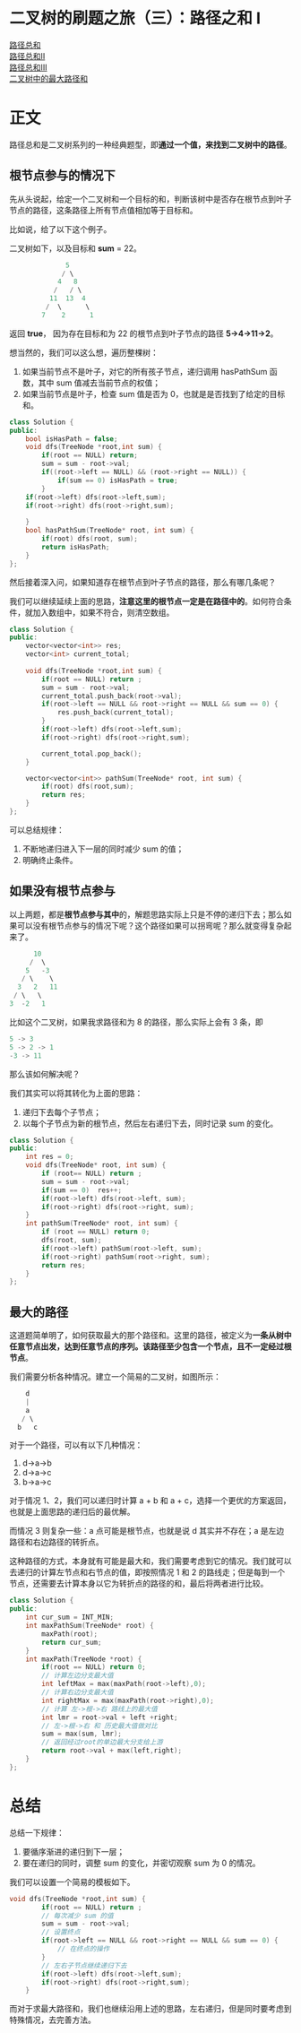 # 二叉树的刷题之旅（三）：路径之和 I 
[路径总和](https://leetcode-cn.com/problems/path-sum/)<br>[路径总和II](https://leetcode-cn.com/problems/path-sum-ii/)<br>[路径总和III](https://leetcode-cn.com/problems/path-sum-iii/)<br>[二叉树中的最大路径和](https://leetcode-cn.com/problems/binary-tree-maximum-path-sum/)

# 正文
路径总和是二叉树系列的一种经典题型，即**通过一个值，来找到二叉树中的路径**。

## 根节点参与的情况下

先从头说起，给定一个二叉树和一个目标的和，判断该树中是否存在根节点到叶子节点的路径，这条路径上所有节点值相加等于目标和。

比如说，给了以下这个例子。

二叉树如下，以及目标和 **sum** = 22。

```C++
              5
             / \
            4   8
           /   / \
          11  13  4
         /  \      \
        7    2      1
```

返回 **true**， 因为存在目标和为 22 的根节点到叶子节点的路径 **5->4->11->2**。

想当然的，我们可以这么想，遍历整棵树：
1. 如果当前节点不是叶子，对它的所有孩子节点，递归调用 hasPathSum 函数，其中 sum 值减去当前节点的权值；
2. 如果当前节点是叶子，检查 sum 值是否为 0，也就是是否找到了给定的目标和。


```C++
class Solution {
public:
    bool isHasPath = false;
    void dfs(TreeNode *root,int sum) {
        if(root == NULL) return;
        sum = sum - root->val;
        if((root->left == NULL) && (root->right == NULL)) {
            if(sum == 0) isHasPath = true;
        }
    if(root->left) dfs(root->left,sum);
    if(root->right) dfs(root->right,sum);
	   
    }
    bool hasPathSum(TreeNode* root, int sum) {
        if(root) dfs(root, sum);
        return isHasPath;
    }
};
```

然后接着深入问，如果知道存在根节点到叶子节点的路径，那么有哪几条呢？

我们可以继续延续上面的思路，**注意这里的根节点一定是在路径中的**。如何符合条件，就加入数组中，如果不符合，则清空数组。

```C++
class Solution {
public:
	vector<vector<int>> res;
	vector<int> current_total;
	
	void dfs(TreeNode *root,int sum) {
		if(root == NULL) return ;
		sum = sum - root->val;
		current_total.push_back(root->val);
		if(root->left == NULL && root->right == NULL && sum == 0) {
			res.push_back(current_total);
		}
		if(root->left) dfs(root->left,sum);
		if(root->right) dfs(root->right,sum);

		current_total.pop_back();
	}

    vector<vector<int>> pathSum(TreeNode* root, int sum) {
        if(root) dfs(root,sum);
        return res;
    }
};

```

可以总结规律：
1. 不断地递归进入下一层的同时减少 sum 的值；
2. 明确终止条件。

## 如果没有根节点参与
以上两题，都是**根节点参与其中**的，解题思路实际上只是不停的递归下去；那么如果可以没有根节点参与的情况下呢？这个路径如果可以拐弯呢？那么就变得复杂起来了。

```C++
      10
     /  \
    5   -3
   / \    \
  3   2   11
 / \   \
3  -2   1
```
比如这个二叉树，如果我求路径和为 8 的路径，那么实际上会有 3 条，即
```C++
5 -> 3
5 -> 2 -> 1
-3 -> 11
```
那么该如何解决呢？

我们其实可以将其转化为上面的思路：
1. 递归下去每个子节点；
2. 以每个子节点为新的根节点，然后左右递归下去，同时记录 sum 的变化。


```C++
class Solution {
public:
    int res = 0;
    void dfs(TreeNode* root, int sum) {
        if (root== NULL) return ;
        sum = sum - root->val;
        if(sum == 0)  res++;
        if(root->left) dfs(root->left, sum);
        if(root->right) dfs(root->right, sum);
    }
    int pathSum(TreeNode* root, int sum) {
        if (root == NULL) return 0;
        dfs(root, sum);
        if(root->left) pathSum(root->left, sum);
        if(root->right) pathSum(root->right, sum);
        return res;
    }
};
```
## 最大的路径
这道题简单明了，如何获取最大的那个路径和。这里的路径，被定义为**一条从树中任意节点出发，达到任意节点的序列。该路径至少包含一个节点，且不一定经过根节点**。

我们需要分析各种情况。建立一个简易的二叉树，如图所示：
```C++
    d
    |
    a
   / \
  b   c
```

对于一个路径，可以有以下几种情况：

1. d->a->b
2. d->a->c
3. b->a->c

对于情况 1、2，我们可以递归时计算 a + b 和 a + c，选择一个更优的方案返回，也就是上面思路的递归后的最优解。

而情况 3 则复杂一些：a 点可能是根节点，也就是说 d 其实并不存在；a 是左边路径和右边路径的转折点。

这种路径的方式，本身就有可能是最大和，我们需要考虑到它的情况。我们就可以去递归的计算左节点和右节点的值，即按照情况 1 和 2 的路线走；但是每到一个节点，还需要去计算本身以它为转折点的路径的和，最后将两者进行比较。

```C++
class Solution {
public:
    int cur_sum = INT_MIN;
    int maxPathSum(TreeNode* root) {
        maxPath(root);
        return cur_sum;
    }
    int maxPath(TreeNode *root) {
        if(root == NULL) return 0;
        // 计算左边分支最大值
        int leftMax = max(maxPath(root->left),0);
        // 计算右边分支最大值
        int rightMax = max(maxPath(root->right),0);
        // 计算 左->根->右 路线上的最大值
        int lmr = root->val + left +right;
        // 左->根->右 和 历史最大值做对比
        sum = max(sum, lmr);
        // 返回经过root的单边最大分支给上游
        return root->val + max(left,right);
    }
};
```

# 总结

总结一下规律：
1. 要循序渐进的递归到下一层；
2. 要在递归的同时，调整 sum 的变化，并密切观察 sum 为 0 的情况。

我们可以设置一个简易的模板如下。
```C++
void dfs(TreeNode *root,int sum) {
		if(root == NULL) return ;
		// 每次减少 sum 的值
		sum = sum - root->val;
		// 设置终点
		if(root->left == NULL && root->right == NULL && sum == 0) {
			// 在终点的操作
		}
		// 左右子节点继续递归下去
		if(root->left) dfs(root->left,sum);
		if(root->right) dfs(root->right,sum);
	}
```

而对于求最大路径和，我们也继续沿用上述的思路，左右递归，但是同时要考虑到特殊情况，去完善方法。
